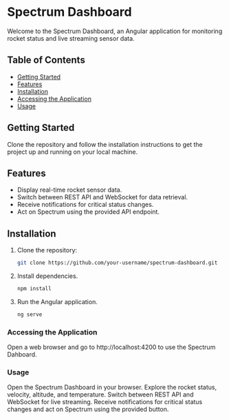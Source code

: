 # Spectrum Dashboard

Welcome to the Spectrum Dashboard, an Angular application for monitoring rocket status and live streaming sensor data.

## Table of Contents

- [Getting Started](#getting-started)
- [Features](#features)
- [Installation](#installation)
- [Accessing the Application](#accessing-the-application)
- [Usage](#usage)


## Getting Started

Clone the repository and follow the installation instructions to get the project up and running on your local machine.

## Features

- Display real-time rocket sensor data.
- Switch between REST API and WebSocket for data retrieval.
- Receive notifications for critical status changes.
- Act on Spectrum using the provided API endpoint.

## Installation

1. Clone the repository:

   ```bash
   git clone https://github.com/your-username/spectrum-dashboard.git

2. Install dependencies.
   ```bash
   npm install
3. Run the Angular application.
   ```bash
   ng serve
   
### Accessing the Application
Open a web browser and go to http://localhost:4200 to use the Spectrum Dahboard.

### Usage
Open the Spectrum Dashboard in your browser.
Explore the rocket status, velocity, altitude, and temperature.
Switch between REST API and WebSocket for live streaming.
Receive notifications for critical status changes and act on Spectrum using the provided button.


